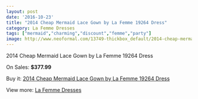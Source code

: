 ```yaml
---
layout: post
date: '2016-10-23'
title: "2014 Cheap Mermaid Lace Gown by La Femme 19264 Dress"
category: La Femme Dresses
tags: ["mermaid","charming","discount","femme","party"]
image: http://www.neoformal.com/13749-thickbox_default/2014-cheap-mermaid-lace-gown-by-la-femme-19264-dress.jpg
---
```

2014 Cheap Mermaid Lace Gown by La Femme 19264 Dress

On Sales: **$377.99**
<a href="https://www.neoformal.com/en/la-femme-dresses-2014/4739-2014-cheap-mermaid-lace-gown-by-la-femme-19264-dress.html"><amp-img layout="responsive" width="600" height="600" src="//www.neoformal.com/13749-thickbox_default/2014-cheap-mermaid-lace-gown-by-la-femme-19264-dress.jpg" alt="2014 Cheap Mermaid Lace Gown by La Femme 19264 Dress 0" /></a>
<a href="https://www.neoformal.com/en/la-femme-dresses-2014/4739-2014-cheap-mermaid-lace-gown-by-la-femme-19264-dress.html"><amp-img layout="responsive" width="600" height="600" src="//www.neoformal.com/13750-thickbox_default/2014-cheap-mermaid-lace-gown-by-la-femme-19264-dress.jpg" alt="2014 Cheap Mermaid Lace Gown by La Femme 19264 Dress 1" /></a>
<a href="https://www.neoformal.com/en/la-femme-dresses-2014/4739-2014-cheap-mermaid-lace-gown-by-la-femme-19264-dress.html"><amp-img layout="responsive" width="600" height="600" src="//www.neoformal.com/13751-thickbox_default/2014-cheap-mermaid-lace-gown-by-la-femme-19264-dress.jpg" alt="2014 Cheap Mermaid Lace Gown by La Femme 19264 Dress 2" /></a>
<a href="https://www.neoformal.com/en/la-femme-dresses-2014/4739-2014-cheap-mermaid-lace-gown-by-la-femme-19264-dress.html"><amp-img layout="responsive" width="600" height="600" src="//www.neoformal.com/13752-thickbox_default/2014-cheap-mermaid-lace-gown-by-la-femme-19264-dress.jpg" alt="2014 Cheap Mermaid Lace Gown by La Femme 19264 Dress 3" /></a>
<a href="https://www.neoformal.com/en/la-femme-dresses-2014/4739-2014-cheap-mermaid-lace-gown-by-la-femme-19264-dress.html"><amp-img layout="responsive" width="600" height="600" src="//www.neoformal.com/13753-thickbox_default/2014-cheap-mermaid-lace-gown-by-la-femme-19264-dress.jpg" alt="2014 Cheap Mermaid Lace Gown by La Femme 19264 Dress 4" /></a>

Buy it: [2014 Cheap Mermaid Lace Gown by La Femme 19264 Dress](https://www.neoformal.com/en/la-femme-dresses-2014/4739-2014-cheap-mermaid-lace-gown-by-la-femme-19264-dress.html "2014 Cheap Mermaid Lace Gown by La Femme 19264 Dress")

View more: [La Femme Dresses](https://www.neoformal.com/en/56-la-femme-dresses-2014 "La Femme Dresses")